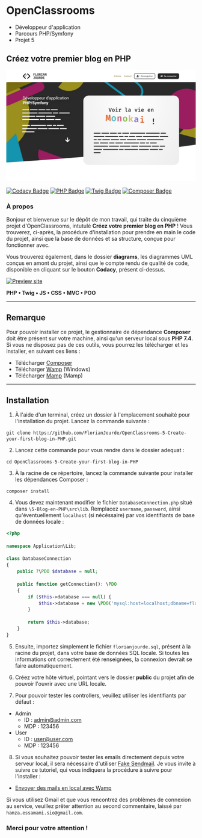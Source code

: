 # OpenClassrooms
- Développeur d'application
- Parcours PHP/Symfony
- Projet 5

## Créez votre premier blog en PHP

![OpenClassrooms banneer](public/ressources/images/readme-header.jpg)

[![Codacy Badge](https://img.shields.io/badge/Codacy-D-yellow?style=flat-square&logo=codacy&logoColor=white/)](https://www.codacy.com/gh/FlorianJourde/OpenClassrooms-5-Create-your-first-blog-in-PHP/dashboard?utm_source=github.com&amp;utm_medium=referral&amp;utm_content=FlorianJourde/OpenClassrooms-5-Create-your-first-blog-in-PHP&amp;utm_campaign=Badge_Grade) [![PHP Badge](https://img.shields.io/badge/PHP-7.4-7a86b8?style=flat-square&logo=php&logoColor=white/)](https://www.php.net/) [![Twig Badge](https://img.shields.io/badge/Twig-2.0-bacf29?style=flat-square&logo=symfony&logoColor=white/)](https://twig.symfony.com/) [![Composer Badge](https://img.shields.io/badge/Composer-2.4.1-6c3e22?style=flat-square&logo=composer&logoColor=white/)](https://getcomposer.org/)

### À propos

Bonjour et bienvenue sur le dépôt de mon travail, qui traite du cinquième projet d'OpenClassrooms, intutulé **Créez votre premier blog en PHP** ! Vous trouverez, ci-après, la procédure d'installation pour prendre en main le code du projet, ainsi que la base de données et sa structure, conçue pour fonctionner avec.

Vous trouverez également, dans le dossier **diagrams**, les diagrammes UML conçus en amont du projet, ainsi que le compte rendu de qualité de code, disponible en cliquant sur le bouton **Codacy**, présent ci-dessus.

[![Preview site](https://img.shields.io/badge/Preview%20site--89bf54?style=for-the-badge&logo=InternetExplorer&logoColor=white)](https://florianjourde.com/)

**PHP • Twig • JS • CSS • MVC • POO**

---

## Remarque

Pour pouvoir installer ce projet, le gestionnaire de dépendance **Composer** doit être présent sur votre machine, ainsi qu'un serveur local sous **PHP 7.4**. Si vous ne disposez pas de ces outils, vous pourrez les télécharger et les installer, en suivant ces liens :
- Télécharger [Composer](https://getcomposer.org/)
- Télécharger [Wamp](https://www.wampserver.com/) (Windows)
- Télécharger [Mamp](https://www.wampserver.com/) (Mamp)

---

## Installation

1. À l'aide d'un terminal, créez un dossier à l'emplacement souhaité pour l'installation du projet. Lancez la commande suivante :
```shell
git clone https://github.com/FlorianJourde/OpenClassrooms-5-Create-your-first-blog-in-PHP.git
```

2. Lancez cette commande pour vous rendre dans le dossier adequat :
```shell
cd OpenClassrooms-5-Create-your-first-blog-in-PHP
```

3. À la racine de ce répertoire, lancez la commande suivante pour installer les dépendances Composer :
```shell
composer install
```

4. Vous devez maintenant modifier le fichier `DatabaseConnection.php` situé dans `\5-Blog-en-PHP\src\lib`. Remplacez `username`, `password`, ainsi qu'éventuellement `localhost` (si nécéssaire) par vos identifiants de base de données locale :
```php
<?php

namespace Application\Lib;

class DatabaseConnection
{
    public ?\PDO $database = null;

    public function getConnection(): \PDO
    {
        if ($this->database === null) {
            $this->database = new \PDO('mysql:host=localhost;dbname=florianjourde;charset=utf8', 'username', 'password');
        }

        return $this->database;
    }
}
```

5. Ensuite, importez simplement le fichier `florianjourde.sql`, présent à la racine du projet, dans votre base de données SQL locale. Si toutes les informations ont correctement été renseignées, la connexion devrait se faire automatiquement.

6. Créez votre hôte virtuel, pointant vers le dossier **public** du projet afin de pouvoir l'ouvrir avec une URL locale.

7. Pour pouvoir tester les controllers, veuillez utiliser les identifiants par défaut :
- Admin
    - ID : admin@admin.com
    - MDP : 123456
- User
    - ID : user@user.com
    - MDP : 123456
    
8. Si vous souhaitez pouvoir tester les emails directement depuis votre serveur local, il sera nécessaire d'utiliser [Fake Sendmail](https://www.glob.com.au/sendmail/). Je vous invite à suivre ce tutoriel, qui vous indiquera la procédure à suivre pour l'installer :
- [Envoyer des mails en local avec Wamp](https://grafikart.fr/blog/mail-local-wamp)

Si vous utilisez Gmail et que vous rencontrez des problèmes de connexion au service, veuillez prêter attention au second commentaire, laissé par `hamza.essamami.sio@gmail.com`.

### Merci pour votre attention !